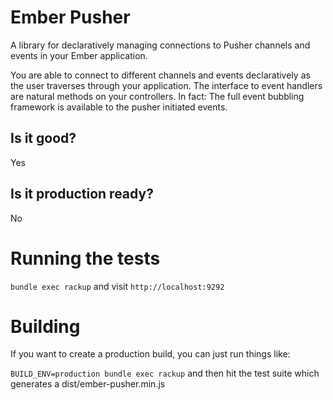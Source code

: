 Ember Pusher
============

A library for declaratively managing connections to Pusher channels and events
in your Ember application.

You are able to connect to different channels and events declaratively as the
user traverses through your application. The interface to event handlers
are natural methods on your controllers. In fact: The full event bubbling
framework is available to the pusher initiated events.

## Is it good?

Yes

## Is it production ready?

No

# Running the tests
`bundle exec rackup` and visit `http://localhost:9292`

# Building
If you want to create a production build, you can just run things like:

`BUILD_ENV=production bundle exec rackup` and then hit the test suite which
generates a dist/ember-pusher.min.js

